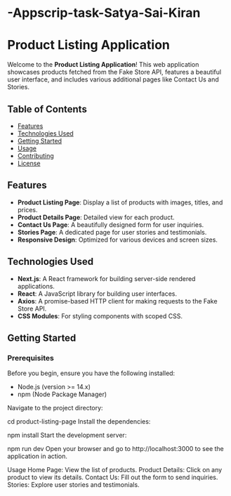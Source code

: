 ﻿# -Appscrip-task-Satya-Sai-Kiran
# Product Listing Application

Welcome to the **Product Listing Application**! This web application showcases products fetched from the Fake Store API, features a beautiful user interface, and includes various additional pages like Contact Us and Stories.

## Table of Contents

- [Features](#features)
- [Technologies Used](#technologies-used)
- [Getting Started](#getting-started)
- [Usage](#usage)
- [Contributing](#contributing)
- [License](#license)

## Features

- **Product Listing Page**: Display a list of products with images, titles, and prices.
- **Product Details Page**: Detailed view for each product.
- **Contact Us Page**: A beautifully designed form for user inquiries.
- **Stories Page**: A dedicated page for user stories and testimonials.
- **Responsive Design**: Optimized for various devices and screen sizes.

## Technologies Used

- **Next.js**: A React framework for building server-side rendered applications.
- **React**: A JavaScript library for building user interfaces.
- **Axios**: A promise-based HTTP client for making requests to the Fake Store API.
- **CSS Modules**: For styling components with scoped CSS.

## Getting Started

### Prerequisites

Before you begin, ensure you have the following installed:

- Node.js (version >= 14.x)
- npm (Node Package Manager)

Navigate to the project directory:

cd product-listing-page
Install the dependencies:

npm install
Start the development server:

npm run dev
Open your browser and go to http://localhost:3000 to see the application in action.

Usage
Home Page: View the list of products.
Product Details: Click on any product to view its details.
Contact Us: Fill out the form to send inquiries.
Stories: Explore user stories and testimonials.
